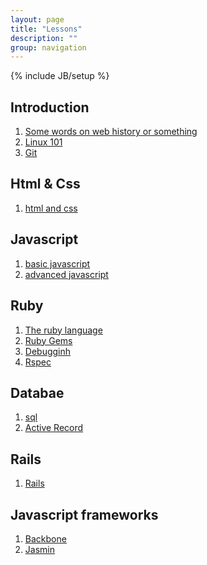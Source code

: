 ```yaml
---
layout: page
title: "Lessons"
description: ""
group: navigation
---
```

{% include JB/setup %}


Introduction
--------------
1. [Some words on web history or something](introduction/intro-to-web-development)
2. [Linux 101](introduction/linux-101)
3. [Git](introduction/git)

Html & Css
-----------
1. [html and css](html/html-basics)

Javascript
----------
1. [basic javascript](javascript/javascript-basics)
2. [advanced javascript](javascript/advanced-javascript)

Ruby
----
1. [The ruby language](ruby/the-ruby-language)
2. [Ruby Gems](ruby/ruby-gems)
3. [Debugginh](ruby/debugging)
4. [Rspec](ruby/rspec)

Databae
---------
1. [sql](database/sql)
2. [Active Record](database/active-record)

Rails
-------
1. [Rails](rails/rails)

Javascript frameworks
----------------------
1. [Backbone](js-frameworks/backbone)
2. [Jasmin](js-frameworkds/jasmin)